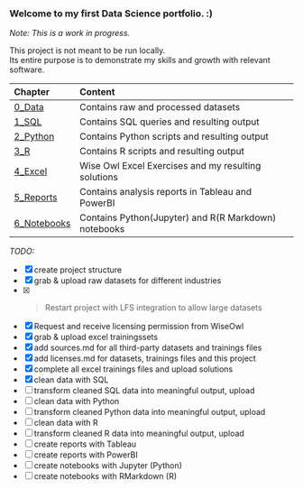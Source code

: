 ### Welcome to my first Data Science portfolio. :)

*Note: This is a work in progress.*

This project is not meant to be run locally.\
Its entire purpose is to demonstrate my skills and growth with relevant software.

| Chapter | Content |
| :----- | :----- |
| [0_Data](https://github.com/EricKrevalis/DSPortfolio/tree/main/0_Data) | Contains raw and processed datasets |
| [1_SQL](https://github.com/EricKrevalis/DSPortfolio/tree/main/1_SQL) | Contains SQL queries and resulting output |
| [2_Python](https://github.com/EricKrevalis/DSPortfolio/tree/main/2_Python) | Contains Python scripts and resulting output |
| [3_R](https://github.com/EricKrevalis/DSPortfolio/tree/main/3_R) | Contains R scripts and resulting output |
| [4_Excel](https://github.com/EricKrevalis/DSPortfolio/tree/main/4_Excel) | Wise Owl Excel Exercises and my resulting solutions |
| [5_Reports](https://github.com/EricKrevalis/DSPortfolio/tree/main/5_Reports) | Contains analysis reports in Tableau and PowerBI |
| [6_Notebooks](https://github.com/EricKrevalis/DSPortfolio/tree/main/6_Notebooks) | Contains Python(Jupyter) and R(R Markdown) notebooks |

*TODO:*
- [x] create project structure
- [x] grab & upload raw datasets for different industries
- [x] > Restart project with LFS integration to allow large datasets
- [x] Request and receive licensing permission from WiseOwl
- [x] grab & upload excel trainingssets
- [x] add sources.md for all third-party datasets and trainings files
- [x] add licenses.md for datasets, trainings files and this project
- [x] complete all excel trainings files and upload solutions
- [x] clean data with SQL
- [ ] transform cleaned SQL data into meaningful output, upload
- [ ] clean data with Python
- [ ] transform cleaned Python data into meaningful output, upload
- [ ] clean data with R
- [ ] transform cleaned R data into meaningful output, upload
- [ ] create reports with Tableau
- [ ] create reports with PowerBI
- [ ] create notebooks with Jupyter (Python)
- [ ] create notebooks with RMarkdown (R)